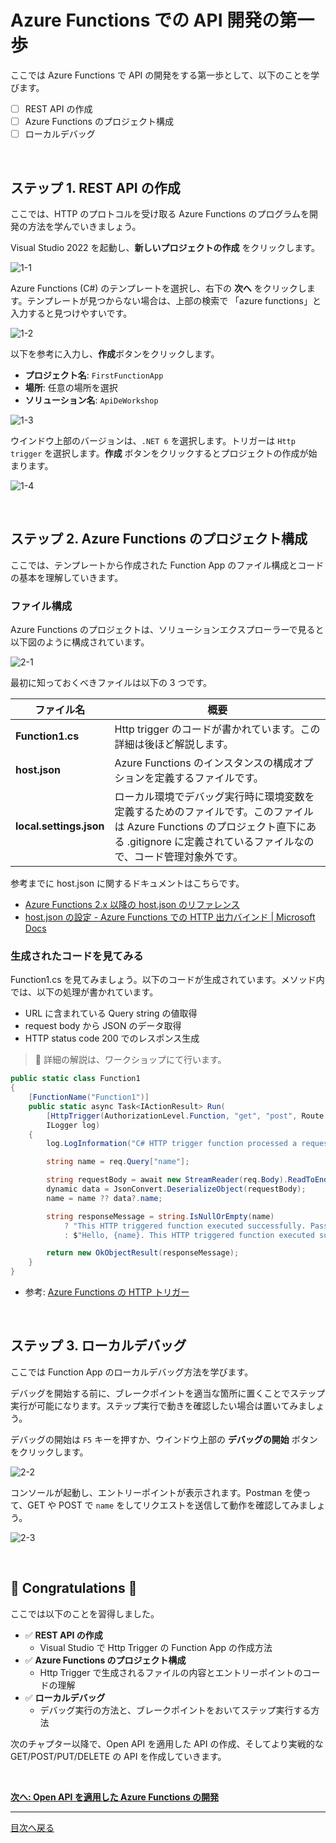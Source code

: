 # Azure Functions での API 開発の第一歩

ここでは Azure Functions で API の開発をする第一歩として、以下のことを学びます。

- [ ] REST API の作成
- [ ] Azure Functions のプロジェクト構成
- [ ] ローカルデバッグ

<br>

## ステップ 1. REST API の作成

ここでは、HTTP のプロトコルを受け取る Azure Functions のプログラムを開発の方法を学んでいきましょう。

Visual Studio 2022 を起動し、**新しいプロジェクトの作成** をクリックします。

![1-1](./images/create-function-app_1-1.png)

Azure Functions (C#) のテンプレートを選択し、右下の **次へ** をクリックします。テンプレートが見つからない場合は、上部の検索で 「azure functions」と入力すると見つけやすいです。

![1-2](./images/create-function-app_1-2.png)

以下を参考に入力し、**作成**ボタンをクリックします。

- **プロジェクト名**: `FirstFunctionApp`
- **場所**: 任意の場所を選択
- **ソリューション名**: `ApiDeWorkshop`

![1-3](./images/create-function-app_1-3.png)

ウインドウ上部のバージョンは、`.NET 6` を選択します。トリガーは `Http trigger` を選択します。**作成** ボタンをクリックするとプロジェクトの作成が始まります。

![1-4](./images/create-function-app_1-4.png)

<br>

## ステップ 2. Azure Functions のプロジェクト構成

ここでは、テンプレートから作成された Function App のファイル構成とコードの基本を理解していきます。

### ファイル構成

Azure Functions のプロジェクトは、ソリューションエクスプローラーで見ると以下図のように構成されています。

![2-1](./images/create-function-app_2-1.png)

最初に知っておくべきファイルは以下の 3 つです。

| ファイル名 | 概要 |
| ----------------------- | -----------------------------|
| **Function1.cs** | Http trigger のコードが書かれています。この詳細は後ほど解説します。 |
| **host.json** | Azure Functions のインスタンスの構成オプションを定義するファイルです。 |
| **local.settings.json** | ローカル環境でデバッグ実行時に環境変数を定義するためのファイルです。このファイルは Azure Functions のプロジェクト直下にある .gitignore に定義されているファイルなので、コード管理対象外です。 |

参考までに host.json に関するドキュメントはこちらです。

- [Azure Functions 2.x 以降の host.json のリファレンス](https://docs.microsoft.com/ja-jp/azure/azure-functions/functions-host-json)
- [host.json の設定 - Azure Functions での HTTP 出力バインド | Microsoft Docs](https://docs.microsoft.com/ja-jp/azure/azure-functions/functions-bindings-http-webhook-output#hostjson-settings)


### 生成されたコードを見てみる

Function1.cs を見てみましょう。以下のコードが生成されています。メソッド内では、以下の処理が書かれています。

- URL に含まれている Query string の値取得
- request body から JSON のデータ取得
- HTTP status code 200 でのレスポンス生成

> 📢 詳細の解説は、ワークショップにて行います。


```csharp
public static class Function1
{
    [FunctionName("Function1")]
    public static async Task<IActionResult> Run(
        [HttpTrigger(AuthorizationLevel.Function, "get", "post", Route = null)] HttpRequest req,
        ILogger log)
    {
        log.LogInformation("C# HTTP trigger function processed a request.");

        string name = req.Query["name"];

        string requestBody = await new StreamReader(req.Body).ReadToEndAsync();
        dynamic data = JsonConvert.DeserializeObject(requestBody);
        name = name ?? data?.name;

        string responseMessage = string.IsNullOrEmpty(name)
            ? "This HTTP triggered function executed successfully. Pass a name in the query string or in the request body for a personalized response."
            : $"Hello, {name}. This HTTP triggered function executed successfully.";

        return new OkObjectResult(responseMessage);
    }
}
```

- 参考: [Azure Functions の HTTP トリガー](https://docs.microsoft.com/ja-jp/azure/azure-functions/functions-bindings-http-webhook-trigger?tabs=csharp)

<br>

## ステップ 3. ローカルデバッグ

ここでは Function App のローカルデバッグ方法を学びます。

デバッグを開始する前に、ブレークポイントを適当な箇所に置くことでステップ実行が可能になります。ステップ実行で動きを確認したい場合は置いてみましょう。

デバッグの開始は `F5` キーを押すか、ウインドウ上部の **デバッグの開始** ボタンをクリックします。

![2-2](./images/create-function-app_2-2.png)

コンソールが起動し、エントリーポイントが表示されます。Postman を使って、GET や POST で `name` をしてリクエストを送信して動作を確認してみましょう。

![2-3](./images/create-function-app_2-3.png)

<br>

## 🎉 Congratulations 🎉

ここでは以下のことを習得しました。

- ✅ **REST API の作成**
  - Visual Studio で Http Trigger の Function App の作成方法
- ✅ **Azure Functions のプロジェクト構成**
  - Http Trigger で生成されるファイルの内容とエントリーポイントのコードの理解
- ✅ **ローカルデバッグ**
  - デバッグ実行の方法と、ブレークポイントをおいてステップ実行する方法

次のチャプター以降で、Open API を適用した API の作成、そしてより実戦的な GET/POST/PUT/DELETE の API を作成していきます。

<br>

[**次へ: Open API を適用した Azure Functions の開発**](./create-function-app-with-open-api.md)

----

[目次へ戻る](./selfpaced-handson.md)
